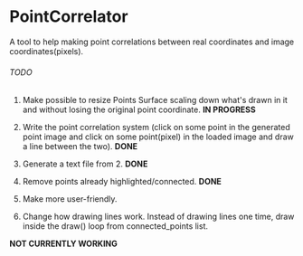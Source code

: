# PointCorrelator
A tool to help making point correlations between real coordinates and image coordinates(pixels).

###### TODO ######

1. Make possible to resize Points Surface scaling down what's drawn in it and without losing the original point coordinate. **IN PROGRESS**

2. Write the point correlation system (click on some point in the generated point image and click on some point(pixel) in the loaded image and draw a line between the two). **DONE**

3. Generate a text file from 2. **DONE**

4. Remove points already highlighted/connected. **DONE**

5. Make more user-friendly.

6. Change how drawing lines work. Instead of drawing lines one time, draw inside the draw() loop from connected_points list.

**NOT CURRENTLY WORKING**
